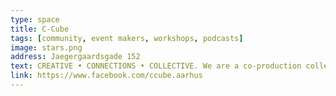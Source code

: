 ```yaml
---
type: space
title: C-Cube
tags: [community, event makers, workshops, podcasts]
image: stars.png
address: Jaegergaardsgade 152
text: CREATIVE • CONNECTIONS • COLLECTIVE. We are a co-production collective working across projects!
link: https://www.facebook.com/ccube.aarhus
---
```

